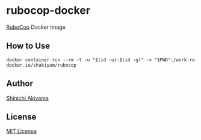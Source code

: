 rubocop-docker
==============

[RuboCop](https://github.com/rubocop-hq/rubocop) Docker Image

How to Use
----------

```console
docker container run --rm -t -u "$(id -u):$(id -g)" -v "$PWD":/work:ro docker.io/shakiyam/rubocop
```

Author
------

[Shinichi Akiyama](https://github.com/shakiyam)

License
-------

[MIT License](https://opensource.org/licenses/MIT)
